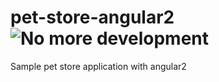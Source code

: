 # pet-store-angular2 ![No more development](https://img.shields.io/badge/no_more-development-red.svg)

Sample pet store application with angular2
